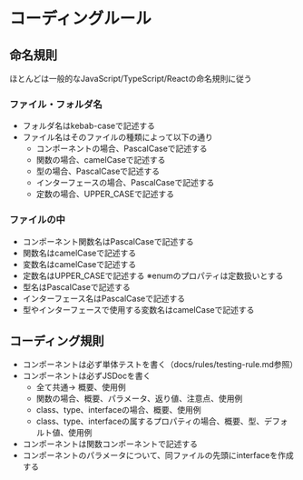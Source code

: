 # コーディングルール

## 命名規則

ほとんどは一般的なJavaScript/TypeScript/Reactの命名規則に従う

### ファイル・フォルダ名

- フォルダ名はkebab-caseで記述する
- ファイル名はそのファイルの種類によって以下の通り
  - コンポーネントの場合、PascalCaseで記述する
  - 関数の場合、camelCaseで記述する
  - 型の場合、PascalCaseで記述する
  - インターフェースの場合、PascalCaseで記述する
  - 定数の場合、UPPER_CASEで記述する

### ファイルの中

- コンポーネント関数名はPascalCaseで記述する
- 関数名はcamelCaseで記述する
- 変数名はcamelCaseで記述する
- 定数名はUPPER_CASEで記述する ※enumのプロパティは定数扱いとする
- 型名はPascalCaseで記述する
- インターフェース名はPascalCaseで記述する
- 型やインターフェースで使用する変数名はcamelCaseで記述する

## コーディング規則

- コンポーネントは必ず単体テストを書く（docs/rules/testing-rule.md参照）
- コンポーネントは必ずJSDocを書く
  - 全て共通-> 概要、使用例
  - 関数の場合、概要、パラメータ、返り値、注意点、使用例
  - class、type、interfaceの場合、概要、使用例
  - class、type、interfaceの属するプロパティの場合、概要、型、デフォルト値、使用例
- コンポーネントは関数コンポーネントで記述する
- コンポーネントのパラメータについて、同ファイルの先頭にinterfaceを作成する
